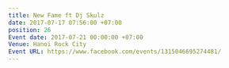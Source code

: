 ```yaml
---
title: New Fame ft Dj Skulz
date: 2017-07-17 07:56:00 +07:00
position: 26
Event date: 2017-07-21 00:00:00 +07:00
Venue: Hanoi Rock City
Event URL: https://www.facebook.com/events/1315046695274481/
---
```


